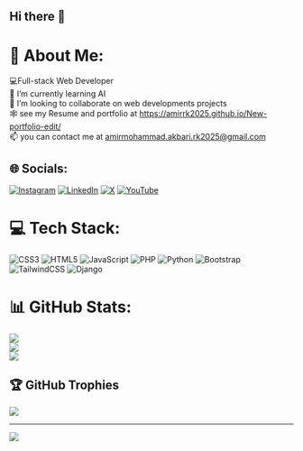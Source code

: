 ## Hi there 👋

<!--
**amirrk2025/amirrk2025** is a ✨ _special_ ✨ repository because its `README.md` (this file) appears on your GitHub profile.

Here are some ideas to get you started:

- 🔭 I’m currently working on ...
- 🌱 I’m currently learning ...
- 👯 I’m looking to collaborate on ...
- 🤔 I’m looking for help with ...
- 💬 Ask me about ...
- 📫 How to reach me: ...
- 😄 Pronouns: ...
- ⚡ Fun fact: ...
-->
# 💫 About Me:
💻Full-stack Web Developer<br>🌱 I’m currently learning AI<br>👯 I’m looking to collaborate on web developments projects<br>🕸 see my Resume and portfolio at https://amirrk2025.github.io/New-portfolio-edit/<br>📫 you can contact me at amirmohammad.akbari.rk2025@gmail.com<br>


## 🌐 Socials:
[![Instagram](https://img.shields.io/badge/Instagram-%23E4405F.svg?logo=Instagram&logoColor=white)](https://instagram.com/https://www.instagram.com/amir_mohammad_akbari_rk/) [![LinkedIn](https://img.shields.io/badge/LinkedIn-%230077B5.svg?logo=linkedin&logoColor=white)](https://linkedin.com/in/https://www.linkedin.com/in/amir-mohammad-akbari-1891672b7/) [![X](https://img.shields.io/badge/X-black.svg?logo=X&logoColor=white)](https://x.com/https://x.com/amirakbari99811) [![YouTube](https://img.shields.io/badge/YouTube-%23FF0000.svg?logo=YouTube&logoColor=white)](https://youtube.com/@https://www.youtube.com/@amirmohammadakbari-AI) 

# 💻 Tech Stack:
![CSS3](https://img.shields.io/badge/css3-%231572B6.svg?style=for-the-badge&logo=css3&logoColor=white) ![HTML5](https://img.shields.io/badge/html5-%23E34F26.svg?style=for-the-badge&logo=html5&logoColor=white) ![JavaScript](https://img.shields.io/badge/javascript-%23323330.svg?style=for-the-badge&logo=javascript&logoColor=%23F7DF1E) ![PHP](https://img.shields.io/badge/php-%23777BB4.svg?style=for-the-badge&logo=php&logoColor=white) ![Python](https://img.shields.io/badge/python-3670A0?style=for-the-badge&logo=python&logoColor=ffdd54) ![Bootstrap](https://img.shields.io/badge/bootstrap-%238511FA.svg?style=for-the-badge&logo=bootstrap&logoColor=white) ![TailwindCSS](https://img.shields.io/badge/tailwindcss-%2338B2AC.svg?style=for-the-badge&logo=tailwind-css&logoColor=white) ![Django](https://img.shields.io/badge/django-%23092E20.svg?style=for-the-badge&logo=django&logoColor=white)
# 📊 GitHub Stats:
![](https://github-readme-stats.vercel.app/api?username=amirrk2025&theme=dark&hide_border=false&include_all_commits=false&count_private=false)<br/>
![](https://github-readme-streak-stats.herokuapp.com/?user=amirrk2025&theme=dark&hide_border=false)<br/>
![](https://github-readme-stats.vercel.app/api/top-langs/?username=amirrk2025&theme=dark&hide_border=false&include_all_commits=false&count_private=false&layout=compact)

## 🏆 GitHub Trophies
![](https://github-profile-trophy.vercel.app/?username=amirrk2025&theme=radical&no-frame=false&no-bg=true&margin-w=4)

---
[![](https://visitcount.itsvg.in/api?id=amirrk2025&icon=0&color=0)](https://visitcount.itsvg.in)

<!-- Proudly created with GPRM ( https://gprm.itsvg.in ) -->
